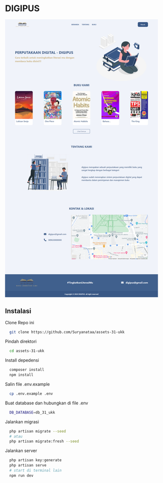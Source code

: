 # DIGIPUS

![Home Page Digipus](/public/DIGIPUS-HOME.png)

## Instalasi

Clone Repo ini

```bash
  git clone https://github.com/Suryanataa/assets-31-ukk
```

Pindah direktori

```bash
  cd assets-31-ukk
```

Install depedensi

```bash
  composer install
  npm install
```

Salin file .env.example

```bash
  cp .env.example .env
```

Buat database dan hubungkan di file .env

```bash
  DB_DATABASE=db_31_ukk
```

Jalankan migrasi

```bash
  php artisan migrate --seed
  # atau
  php artisan migrate:fresh --seed
```

Jalankan server

```bash
  php artisan key:generate
  php artisan serve
  # start di terminal lain
  npm run dev
```
